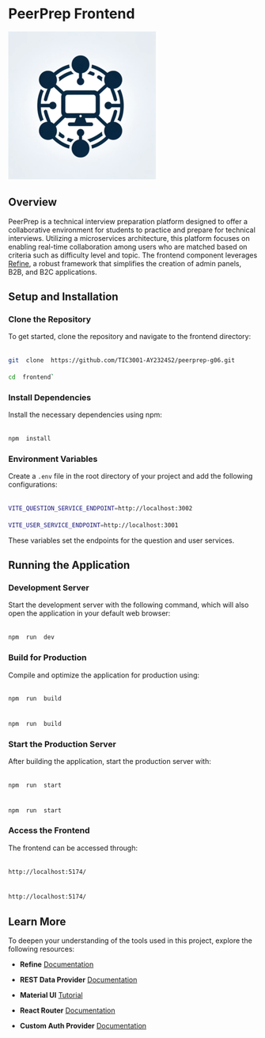 # PeerPrep Frontend

![PeerPrep Logo](../GuideAssets/Logo.png)

## Overview

PeerPrep is a technical interview preparation platform designed to offer a
collaborative environment for students to practice and prepare for technical
interviews. Utilizing a microservices architecture, this platform focuses on
enabling real-time collaboration among users who are matched based on criteria
such as difficulty level and topic. The frontend component leverages
[Refine](https://refine.dev/docs), a robust framework that simplifies the creation
of admin panels, B2B, and B2C applications.

## Setup and Installation

### Clone the Repository

To get started, clone the repository and navigate to the frontend directory:

```bash

git  clone  https://github.com/TIC3001-AY2324S2/peerprep-g06.git

cd  frontend`

```

### Install Dependencies

Install the necessary dependencies using npm:

```bash

npm  install

```

### Environment Variables

Create a `.env` file in the root directory of your project and add the
following configurations:

```bash

VITE_QUESTION_SERVICE_ENDPOINT=http://localhost:3002

VITE_USER_SERVICE_ENDPOINT=http://localhost:3001

```

These variables set the endpoints for the question and user services.

## Running the Application

### Development Server

Start the development server with the following command, which will
also open the application in your default web browser:

```bash

npm  run  dev

```

### Build for Production

Compile and optimize the application for production using:

```bash

npm  run  build


npm  run  build

```

### Start the Production Server

After building the application, start the production server with:

```bash

npm  run  start


npm  run  start

```

### Access the Frontend

The frontend can be accessed through:

```bash

http://localhost:5174/


http://localhost:5174/

```

## Learn More

To deepen your understanding of the tools used in this project, explore the
following resources:

- **Refine** [Documentation](https://refine.dev/docs)

- **REST Data Provider** [Documentation](https://refine.dev/docs/core/providers/data-provider/#overview)

- **Material UI** [Tutorial](https://refine.dev/docs/ui-frameworks/mui/tutorial/)

- **React Router** [Documentation](https://refine.dev/docs/core/providers/router-provider/)

- **Custom Auth Provider** [Documentation](https://refine.dev/docs/core/providers/auth-provider/)
